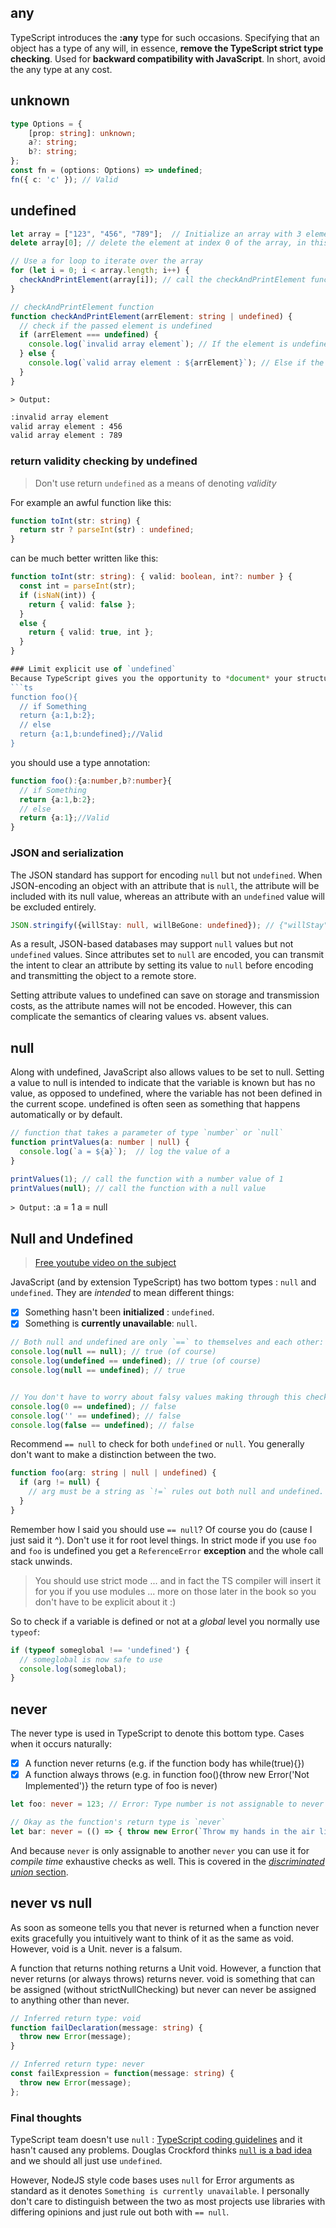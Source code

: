 
## any
TypeScript introduces the **:any** type for such occasions. Specifying that an object has a type of any will, in essence, **remove the TypeScript strict type checking**. Used for **backward compatibility with JavaScript**. In short, avoid the any type at any cost.

## unknown

```ts
type Options = {
    [prop: string]: unknown;
    a?: string;
    b?: string;
};
const fn = (options: Options) => undefined;
fn({ c: 'c' }); // Valid
```

## undefined

```typescript
let array = ["123", "456", "789"];  // Initialize an array with 3 elements, "123", "456", and "789"
delete array[0]; // delete the element at index 0 of the array, in this case "123". Using delete leaves a hole in the index and can cause unexpected behavior in many situations. 

// Use a for loop to iterate over the array
for (let i = 0; i < array.length; i++) {
  checkAndPrintElement(array[i]); // call the checkAndPrintElement function with the current element of the array as a parameter
}

// checkAndPrintElement function 
function checkAndPrintElement(arrElement: string | undefined) {
  // check if the passed element is undefined
  if (arrElement === undefined) {
    console.log(`invalid array element`); // If the element is undefined, log the message "invalid array element"
  } else {
    console.log(`valid array element : ${arrElement}`); // Else if the element is defined, log the message "valid array element: " and the element
  }
}
```

`> Output:`

```md
:invalid array element
valid array element : 456
valid array element : 789
```

### return validity checking by undefined

> Don't use return `undefined` as a means of denoting *validity*

For example an awful function like this:

```ts
function toInt(str: string) {
  return str ? parseInt(str) : undefined;
}
```

can be much better written like this:

```ts
function toInt(str: string): { valid: boolean, int?: number } {
  const int = parseInt(str);
  if (isNaN(int)) {
    return { valid: false };
  }
  else {
    return { valid: true, int };
  }
}

### Limit explicit use of `undefined`
Because TypeScript gives you the opportunity to *document* your structures separately from values instead of stuff like:
```ts
function foo(){
  // if Something
  return {a:1,b:2};
  // else
  return {a:1,b:undefined};//Valid
}
```
you should use a type annotation:
```ts
function foo():{a:number,b?:number}{
  // if Something
  return {a:1,b:2};
  // else
  return {a:1};//Valid
}
```

### JSON and serialization

The JSON standard has support for encoding `null` but not `undefined`. When JSON-encoding an object with an attribute that is `null`, the attribute will be included with its null value, whereas an attribute with an `undefined` value will be excluded entirely.

```ts
JSON.stringify({willStay: null, willBeGone: undefined}); // {"willStay":null}
```

As a result, JSON-based databases may support `null` values but not `undefined` values. Since attributes set to `null` are encoded, you can transmit the intent to clear an attribute by setting its value to `null` before encoding and transmitting the object to a remote store.

Setting attribute values to undefined can save on storage and transmission costs, as the attribute names will not be encoded. However, this can complicate the semantics of clearing values vs. absent values.

## null
Along with undefined, JavaScript also allows values to be set to null. Setting a value to null is intended to indicate that the variable is known but has no value, as opposed to undefined, where the variable has not been defined in the current scope.  undefined is often seen as something that happens automatically or by default.

```typescript
// function that takes a parameter of type `number` or `null`
function printValues(a: number | null) {
  console.log(`a = ${a}`);  // log the value of a
}

printValues(1); // call the function with a number value of 1
printValues(null); // call the function with a null value

```

`> Output:`
    :a = 1
a = null

## Null and Undefined

> [Free youtube video on the subject](https://www.youtube.com/watch?v=kaUfBNzuUAI)

JavaScript (and by extension TypeScript) has two bottom types : `null` and `undefined`. They are *intended* to mean different things:

- [x] Something hasn't been **initialized** : `undefined`.
- [x] Something is **currently unavailable**: `null`.

```ts
// Both null and undefined are only `==` to themselves and each other:
console.log(null == null); // true (of course)
console.log(undefined == undefined); // true (of course)
console.log(null == undefined); // true


// You don't have to worry about falsy values making through this check
console.log(0 == undefined); // false
console.log('' == undefined); // false
console.log(false == undefined); // false
```
Recommend `== null` to check for both `undefined` or `null`. You generally don't want to make a distinction between the two.

```ts
function foo(arg: string | null | undefined) {
  if (arg != null) {
    // arg must be a string as `!=` rules out both null and undefined. 
  }
}
```

Remember how I said you should use `== null`? Of course you do (cause I just said it ^). Don't use it for root level things. In strict mode if you use `foo` and `foo` is undefined you get a `ReferenceError` **exception** and the whole call stack unwinds.

> You should use strict mode ... and in fact the TS compiler will insert it for you if you use modules ... more on those later in the book so you don't have to be explicit about it :)

So to check if a variable is defined or not at a *global* level you normally use `typeof`:

```ts
if (typeof someglobal !== 'undefined') {
  // someglobal is now safe to use
  console.log(someglobal);
}
```

## never
The never type is used in TypeScript to denote this bottom type. Cases when it occurs naturally:

- [x] A function never returns (e.g. if the function body has while(true){})
- [x] A function always throws (e.g. in function foo(){throw new Error('Not Implemented')} the return type of foo is never)

```ts
let foo: never = 123; // Error: Type number is not assignable to never

// Okay as the function's return type is `never`
let bar: never = (() => { throw new Error(`Throw my hands in the air like I just don't care`) })();
```

And because `never` is only assignable to another `never` you can use it for *compile time* exhaustive checks as well. This is covered in the [*discriminated union* section](./discriminated-unions.md).

## never vs null
As soon as someone tells you that never is returned when a function never exits gracefully you intuitively want to think of it as the same as void. However, void is a Unit. never is a falsum.

A function that returns nothing returns a Unit void. However, a function that never returns (or always throws) returns never. void is something that can be assigned (without strictNullChecking) but never can never be assigned to anything other than never.

```ts
// Inferred return type: void
function failDeclaration(message: string) {
  throw new Error(message);
}

// Inferred return type: never
const failExpression = function(message: string) {
  throw new Error(message);
};
```


### Final thoughts
TypeScript team doesn't use `null` : [TypeScript coding guidelines](https://github.com/Microsoft/TypeScript/wiki/Coding-guidelines#null-and-undefined) and it hasn't caused any problems. Douglas Crockford thinks [`null` is a bad idea](https://www.youtube.com/watch?v=PSGEjv3Tqo0&feature=youtu.be&t=9m21s) and we should all just use `undefined`.

However, NodeJS style code bases uses `null` for Error arguments as standard as it denotes `Something is currently unavailable`. I personally don't care to distinguish between the two as most projects use libraries with differing opinions and just rule out both with `== null`.
